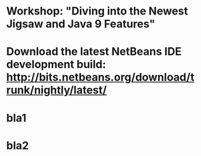 # Workshop: "Diving into the Newest Jigsaw and Java 9 Features"

   # Download the latest NetBeans IDE development build: http://bits.netbeans.org/download/trunk/nightly/latest/
   # bla1
   # bla2
